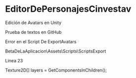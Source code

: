 # EditorDePersonajesCinvestav
Edición de Avatars en Unity



Prueba de textos en GitHub


Error en el Script De ExportAvatars

BetaDeLaAplicacion\Assets\Scripts\ScriptsExport


Linea 23 


Texture2D[] layers = GetComponentsInChildren<Texture2D>();
